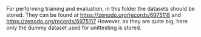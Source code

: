 For performing training and evaluation, in this folder the datasets should be stored.
They can be found at https://zenodo.org/records/6975118 and https://zenodo.org/records/6975117 
However, as they are quite big, here only the dummy dataset used for unittesting is stored.